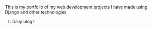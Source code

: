 This is my portfolio of my web development projects I have made using Django and other technologies.

1. Daily blog !
